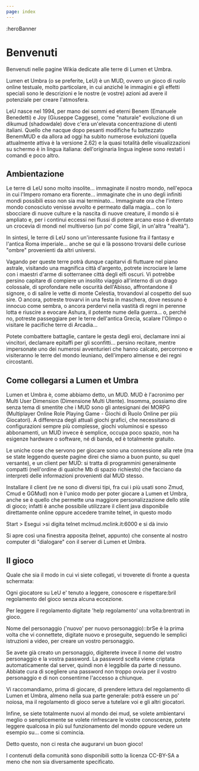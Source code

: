 ```yaml
---
page: index
---
```


:heroBanner

# Benvenuti

Benvenuti nelle pagine Wikia dedicate alle terre di Lumen et Umbra.

Lumen et Umbra (o se preferite, LeU) è un MUD, ovvero un gioco di ruolo online testuale, molto particolare, in cui anziché le immagini e gli effetti speciali sono le descrizioni e le nostre (e vostre) azioni ad avere il potenziale per creare l'atmosfera.

LeU nasce nel 1994, per mano dei sommi ed eterni Benem (Emanuele Benedetti) e Joy (Giuseppe Caggese), come "naturale" evoluzione di un dikumud (shadowdale) dove c'era un'elevata concentrazione di utenti italiani. Quello che nacque dopo pesanti modifiche fu battezzato BenemMUD e da allora ad oggi ha subito numerose evoluzioni (quella attualmente attiva è la versione 2.62) e la quasi totalità delle visualizzazioni su schermo è in lingua italiana: dell'originaria lingua inglese sono restati i comandi e poco altro.

## Ambientazione

Le terre di LeU sono molto insolite... immaginate il nostro mondo, nell'epoca in cui l'Impero romano era fiorente... immaginate che in uno degli infiniti mondi possibili esso non sia mai terminato... Immaginate ora che l'intero mondo conosciuto venisse avvolto e permeato dalla magia... con lo sbocciare di nuove culture e la nascita di nuove creature, il mondo si è ampliato e, per i continui eccessi nei flussi di potere arcano esso è diventato un crocevia di mondi nel multiverso (un po' come Sigil, in un'altra "realtà").

In sintesi, le terre di LeU sono un'interessante fusione fra il fantasy e l'antica Roma imperiale... anche se qui e là possono trovarsi delle curiose "ombre" provenienti da altri universi.

Vagando per queste terre potrà dunque capitarvi di fluttuare nel piano astrale, visitando una magnifica città d'argento, potrete incrociare le lame con i maestri d'arme di sotterranee città degli elfi oscuri. Vi potrebbe persino capitare di compiere un insolito viaggio all'interno di un drago colossale, di sprofondare nelle oscurità dell'Abisso, affrontandone il signore, o di salire le vette di monte Celestia, trovandovi al cospetto del suo sire. O ancora, potreste trovarvi in una festa in maschera, dove nessuno è innocuo come sembra, o ancora perdervi nella vastità di regni in perenne lotta e riuscire a evocare Ashura, il potente nume della guerra... o, perché no, potreste passeggiare per le terre dell'antica Grecia, scalare l'Olimpo o visitare le pacifiche terre di Arcadia...

Potete combattere battaglie, cantare le gesta degli eroi, declamare inni ai vincitori, declamare epitaffi per gli sconfitti... persino recitare, mentre impersonate uno dei numerosi avventurieri che hanno calcato, percorrono e visiteranno le terre del mondo leuniano, dell'impero almense e dei regni circostanti.

## Come collegarsi a Lumen et Umbra

Lumen et Umbra è, come abbiamo detto, un MUD. MUD è l'acronimo per Multi User Dimension (Dimensione Multi Utente). Insomma, possiamo dire senza tema di smentite che i MUD sono gli antesignani dei MORPG (Multiplayer Online Role Playing Game - Giochi di Ruolo Online per più Giocatori). A differenza degli attuali giochi grafici, che necessitano di configurazioni sempre più complesse, giochi voluminosi e spesso abbonamenti, un MUD invece è semplice, occupa poco spazio, non ha esigenze hardware o software, né di banda, ed è totalmente gratuito.

Le uniche cose che servono per giocare sono una connessione alla rete (ma se state leggendo queste pagine direi che siamo a buon punto, su quel versante), e un client per MUD: si tratta di programmini generalmente compatti (nell'ordine di qualche Mb di spazio richiesto) che facciano da interpreti delle informazioni provenienti dal MUD stesso.

Installare il client (ve ne sono di diversi tipi, fra cui i più usati sono Zmud, Cmud e GGMud) non è l'unico modo per poter giocare a Lumen et Umbra, anche se è quello che permette una maggiore personalizzazione dello stile di gioco; infatti è anche possibile utilizzare il client java disponibile direttamente online oppure accedere tramite telnet, in questo modo

Start > Esegui >si digita telnet mclmud.mclink.it:6000 e si dà invio

Si apre così una finestra apposita (telnet, appunto) che consente al nostro computer di "dialogare" con il server di Lumen et Umbra.

## Il gioco

Quale che sia il modo in cui vi siete collegati, vi troverete di fronte a questa schermata:

Ogni giocatore su LeU e' tenuto a leggere, conoscere e rispettare\:bril regolamento del gioco senza alcuna eccezione.

Per leggere il regolamento digitate 'help regolamento' una volta\:brentrati in gioco.

Nome del personaggio ('nuovo' per nuovo personaggio)::brSe è la prima volta che vi connettete, digitate nuovo e proseguite, seguendo le semplici istruzioni a video, per creare un vostro personaggio.

Se avete già creato un personaggio, digiterete invece il nome del vostro personaggio e la vostra password. La password scelta viene criptata automaticamente dal server, quindi non è leggibile da parte di nessuno. Abbiate cura di scegliere una password non troppo ovvia per il vostro personaggio e di non consentirne l'accesso a chiunque.

Vi raccomandiamo, prima di giocare, di prendere lettura del regolamento di Lumen et Umbra, almeno nella sua parte generale: potrà essere un po' noiosa, ma il regolamento di gioco serve a tutelare voi e gli altri giocatori.

Infine, se siete totalmente nuovi al mondo dei mud, se volete ambientarvi meglio o semplicemente se volete rinfrescare le vostre conoscenze, potete leggere qualcosa in più sul funzionamento del mondo oppure vedere un esempio su... come si comincia.

Detto questo, non ci resta che augurarvi un buon gioco!

I contenuti della comunità sono disponibili sotto la licenza CC-BY-SA a meno che non sia diversamente specificato.
